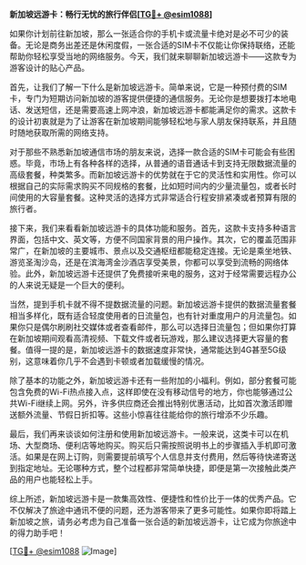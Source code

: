 **新加坡远游卡：畅行无忧的旅行伴侣[[TG💪+ @esim1088](https://t.me/s/esim1088)]**

如果你计划前往新加坡，那么一张适合你的手机卡或流量卡绝对是必不可少的装备。无论是商务出差还是休闲度假，一张合适的SIM卡不仅能让你保持联络，还能帮助你轻松享受当地的网络服务。今天，我们就来聊聊新加坡远游卡——这款专为游客设计的贴心产品。

首先，让我们了解一下什么是新加坡远游卡。简单来说，它是一种预付费的SIM卡，专门为短期访问新加坡的游客提供便捷的通信服务。无论你是想要拨打本地电话、发送短信，还是需要高速上网冲浪，新加坡远游卡都能满足你的需求。这款卡的设计初衷就是为了让游客在新加坡期间能够轻松地与家人朋友保持联系，并且随时随地获取所需的网络支持。

对于那些不熟悉新加坡通信市场的朋友来说，选择一款合适的SIM卡可能会有些困惑。毕竟，市场上有各种各样的选择，从普通的语音通话卡到支持无限数据流量的高级套餐，种类繁多。而新加坡远游卡的优势就在于它的灵活性和实用性。你可以根据自己的实际需求购买不同规格的套餐，比如短时间内的少量流量包，或者长时间使用的大容量套餐。这种灵活的选择方式非常适合行程安排紧凑或者预算有限的旅行者。

接下来，我们来看看新加坡远游卡的具体功能和服务。首先，这款卡支持多种语言界面，包括中文、英文等，方便不同国家背景的用户操作。其次，它的覆盖范围非常广，在新加坡的主要城市、景点以及交通枢纽都能稳定连接。无论是乘坐地铁、游览圣淘沙岛，还是在滨海湾金沙酒店享受美景，你都可以享受到流畅的网络体验。此外，新加坡远游卡还提供了免费接听来电的服务，这对于经常需要远程办公的人来说无疑是一个巨大的便利。

当然，提到手机卡就不得不提数据流量的问题。新加坡远游卡提供的数据流量套餐相当多样化，既有适合轻度使用者的日流量包，也有针对重度用户的月流量包。如果你只是偶尔刷刷社交媒体或者查看邮件，那么可以选择日流量包；但如果你打算在新加坡期间观看高清视频、下载文件或者玩游戏，那么建议选择更大容量的套餐。值得一提的是，新加坡远游卡的数据速度非常快，通常能达到4G甚至5G级别，这意味着你几乎不会遇到卡顿或者加载缓慢的情况。

除了基本的功能之外，新加坡远游卡还有一些附加的小福利。例如，部分套餐可能包含免费的Wi-Fi热点接入点，这样即使在没有移动信号的地方，你也能够通过公共Wi-Fi继续上网。另外，许多供应商还会推出特别优惠活动，比如首次激活即赠送额外流量、节假日折扣等。这些小惊喜往往能给你的旅行增添不少乐趣。

最后，我们再来谈谈如何注册和使用新加坡远游卡。一般来说，这类卡可以在机场、大型商场、便利店等地购买。购买后只需按照说明书上的步骤插入手机即可激活。如果是在网上订购，则需要提前填写个人信息并支付费用，然后等待快递寄送到指定地址。无论哪种方式，整个过程都非常简单快捷，即便是第一次接触此类产品的用户也能轻松上手。

综上所述，新加坡远游卡是一款集高效性、便捷性和性价比于一体的优秀产品。它不仅解决了旅途中通讯不便的问题，还为游客带来了更多可能性。如果你即将踏上新加坡之旅，请务必考虑为自己准备一张合适的新加坡远游卡，让它成为你旅途中的得力助手吧！

[[TG💪+ @esim1088](https://t.me/s/esim1088) ![Image](https://i.postimg.cc/4NQfJmqS/Snipaste-2025-05-13-00-14-12.png)]